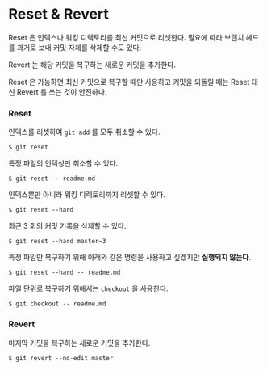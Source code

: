 # Reset & Revert

Reset 은 인덱스나 워킹 디렉토리를 최신 커밋으로 리셋한다.
필요에 따라 브랜치 헤드를 과거로 보내 커밋 자체를 삭제할 수도 있다.

Revert 는 해당 커밋을 복구하는 새로운 커밋을 추가한다.

Reset 은 가능하면 최신 커밋으로 복구할 때만 사용하고
커밋을 되돌릴 때는 Reset 대신 Revert 를 쓰는 것이 안전하다.


### Reset

인덱스를 리셋하여 `git add` 를 모두 취소할 수 있다. 

	$ git reset
	
특정 파일의 인덱싱만 취소할 수 있다.

	$ git reset -- readme.md
	
인덱스뿐만 아니라 워킹 디렉토리까지 리셋할 수 있다.

	$ git reset --hard

최근 3 회의 커밋 기록을 삭제할 수 있다.

	$ git reset --hard master~3

특정 파일만 복구하기 위해 아래와 같은 명령을 사용하고 싶겠지만 **실행되지 않는다.**

	$ git reset --hard -- readme.md
	
파일 단위로 복구하기 위해서는 `checkout` 을 사용한다.
	
	$ git checkout -- readme.md


### Revert

마지막 커밋을 복구하는 새로운 커밋을 추가한다.

	$ git revert --no-edit master
